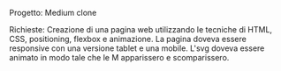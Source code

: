 Progetto: Medium clone

Richieste:
Creazione di una pagina web utilizzando le tecniche di HTML, CSS, positioning, flexbox e animazione.
La pagina doveva essere responsive con una versione tablet e una mobile.
L'svg doveva essere animato in modo tale che le M apparissero e scomparissero.

